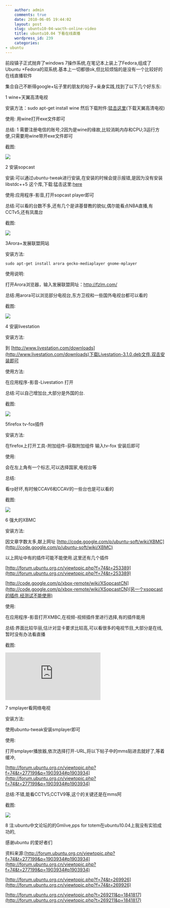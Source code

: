 ```yaml
---
    author: admin
    comments: true
    date: 2010-06-05 19:44:02
    layout: post
    slug: ubuntu10-04-wacth-online-video
    title: ubuntu10.04 下看在线直播
    wordpress_id: 239
    categories:
- ubuntu
---
```


前段镇子正式抛弃了windows 7操作系统,在笔记本上装上了Fedora,组成了Ubuntu +Fedora的双系统.基本上一切都很ok,但比较烦恼的是没有一个比较好的在线直播软件

集合自己不断得google+坛子里的朋友的帖子+亲身实践,找到了以下几个好东东:

1 wine+天翼高清电视

安装方法：sudo apt-get install wine  然后下载附件:[猛击这里](http://forum.ubuntu.org.cn/download/file.php?id=93229)(下载天翼高清电视)

使用: 用wine打开exe文件即可

总结: 1 需要注册电信的账号;2因为是wine的缘故,比较消耗内存和CPU;3运行方便,只需要用wine带开exe文件即可

截图:

[![](/media/images/2010-06-05-ubuntu10-04-wacth-online-video/eLiveMovie_TianYi_0011.png)](/media/images/2010-06-05-ubuntu10-04-wacth-online-video/eLiveMovie_TianYi_0011.png)

2 安装sopcast

安装:可以通过ubuntu-tweak进行安装,在安装的时候会提示报错,是因为没有安装libstdc++5 这个库,下载:猛击这里:[here](http://packages.ubuntu.com/jaunty/libstdc++5)

使用:应用程序-影音,打开sopcast player即可

总结:可以看的台数不多,还有几个是讲基督教的貌似,偶尔能看点NBA直播,有CCTv5,还有凤凰台

截图:  

[![](/media/images/2010-06-05-ubuntu10-04-wacth-online-video/CCTV-6电影频道-SopCast-Player_001-1024x600.png)](/media/images/201006/CCTV-6电影频道-SopCast-Player_001.png)  

3Arora+发展联盟网站

安装方法:

    sudo apt-get install arora gecko-mediaplayer gnome-mplayer

使用说明:

打开Arora浏览器，输入发展联盟网址：http://fzlm.com/

总结:用arora可以浏览部分电视台,东方卫视和一些国外电视台都可以看的

截图:

[![](/media/images/2010-06-05-ubuntu10-04-wacth-online-video/Screenshot-发展联盟免费在线网络电视直播导航-NBA湖南卫视广东体育东方电影-Arora-1024x577.png)](/media/images/2010-06-05-ubuntu10-04-wacth-online-video/Screenshot-发展联盟免费在线网络电视直播导航-NBA湖南卫视广东体育东方电影-Arora.png)  

4 安装livestation

安装方法:

到 [http://www.livestation.com/downloads](http://www.livestation.com/downloads)下载Livestation-3.1.0.deb文件,双击安装即可

使用方法:

在应用程序-影音-Livestation 打开

总结:可以自己增加台,大部分是外国的台.

截图:

[![](/media/images/2010-06-05-ubuntu10-04-wacth-online-video/Screenshot-2.png)](/media/images/2010-06-05-ubuntu10-04-wacth-online-video/Screenshot-2.png)  

5firefox tv-fox插件

安装方法:

在firefox上打开工具-附加组件-获取附加组件 输入tv-fox 安装后即可

使用:

会在左上角有一个标志,可以选择国家,电视台等

总结:

看rp好坏,有时候CCAV6和CCAV的一些台也是可以看的

截图:

[![](/media/images/2010-06-05-ubuntu10-04-wacth-online-video/Screenshot-3-1024x640.png)](/media/images/2010-06-05-ubuntu10-04-wacth-online-video/Screenshot-3.png)

6 强大的XBMC

安装方法:

因文章字数太多,献上网址 [http://code.google.com/p/ubuntu-soft/wiki/XBMC](http://code.google.com/p/ubuntu-soft/wiki/XBMC)

以上网址中有的插件可能不能使用.这里还有几个插件

[http://forum.ubuntu.org.cn/viewtopic.php?f=74&t=253389](http://forum.ubuntu.org.cn/viewtopic.php?f=74&t=253389)

[http://code.google.com/p/xbox-remote/wiki/XSopcastCN](http://code.google.com/p/xbox-remote/wiki/XSopcastCN)(另一个xsopcast的插件,经测试不能使用)

使用:

在应用程序-影音打开XMBC,在视频-视频插件里进行选择,有的插件能用

总结:界面比较华丽,估计对显卡要求比较高,可以看很多的电视节目,大部分是在线,暂时没有办法看直播

截图:

![](http://forum.ubuntu.org.cn/download/file.php?id=93232&mode=view/%E6%88%AA%E5%8F%96%E9%80%89%E5%8C%BA_017.jpeg) 

7 smplayer看网络电视

安装方法:

使用ubuntu-tweak安装smplayer即可

使用:

打开smplayer播放器,依次选择打开-URL,将以下帖子中的mms贴进去就好了,等着缓冲,

[http://forum.ubuntu.org.cn/viewtopic.php?f=74&t=277199&p=1903934#p1903934](http://forum.ubuntu.org.cn/viewtopic.php?f=74&t=277199&p=1903934#p1903934)

总结:不错,能看CCTV5,CCTV9等,这个的关键还是在mms阿

截图:

[![](/media/images/2010-06-05-ubuntu10-04-wacth-online-video/Screenshot-mms-222.47.122.102-litv10-SMPlayer-1024x577.png)](/media/images/2010-06-05-ubuntu10-04-wacth-online-video/Screenshot-mms-222.47.122.102-litv10-SMPlayer.png)  

8 注:ubuntu中文论坛的的Gmlive,pps for totem在ubuntu10.04上我没有实验成功的,

感谢ubuntu 的爱好者们

资料来源:[http://forum.ubuntu.org.cn/viewtopic.php?f=74&t=277199&p=1903934#p1903934](http://forum.ubuntu.org.cn/viewtopic.php?f=74&t=277199&p=1903934#p1903934)

[http://forum.ubuntu.org.cn/viewtopic.php?f=74&t=269926](http://forum.ubuntu.org.cn/viewtopic.php?f=74&t=269926)

[http://forum.ubuntu.org.cn/viewtopic.php?t=269211&p=1841817](http://forum.ubuntu.org.cn/viewtopic.php?t=269211&p=1841817)

